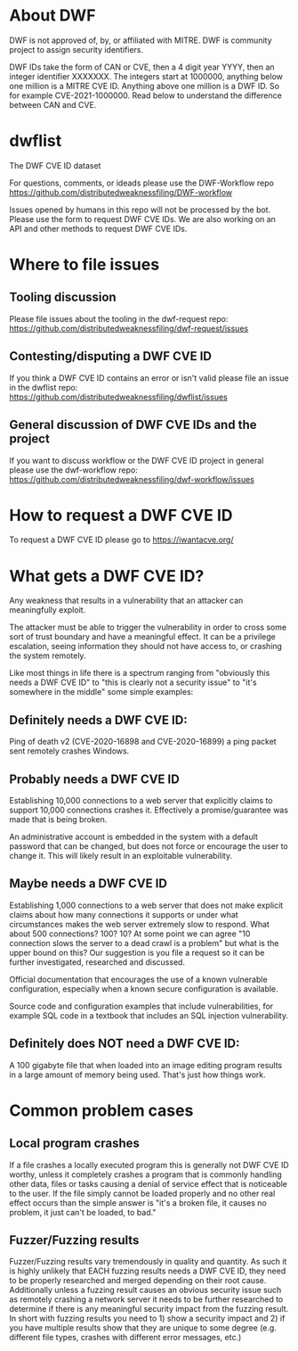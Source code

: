 # About DWF

DWF is not approved of, by, or affiliated with MITRE. DWF is community project to assign security identifiers.

DWF IDs take the form of CAN or CVE, then a 4 digit year YYYY, then an integer identifier XXXXXXX. The integers start at 1000000, anything below one million is a MITRE CVE ID. Anything above one million is a DWF ID. So for example CVE-2021-1000000. Read below to understand the difference between CAN and CVE.

# dwflist

The DWF CVE ID dataset

For questions, comments, or ideads please use the DWF-Workflow repo
https://github.com/distributedweaknessfiling/DWF-workflow

Issues opened by humans in this repo will not be processed by the bot. Please use the form to request DWF CVE IDs. We are also working on an API and other methods to request DWF CVE IDs.

# Where to file issues

## Tooling discussion
Please file issues about the tooling in the dwf-request repo: https://github.com/distributedweaknessfiling/dwf-request/issues

## Contesting/disputing a DWF CVE ID

If you think a DWF CVE ID contains an error or isn't valid please file an issue in the dwflist repo: https://github.com/distributedweaknessfiling/dwflist/issues

## General discussion of DWF CVE IDs and the project

If you want to discuss workflow or the DWF CVE ID project in general please use the dwf-workflow repo: https://github.com/distributedweaknessfiling/dwf-workflow/issues

# How to request a DWF CVE ID

To request a DWF CVE ID please go to https://iwantacve.org/

# What gets a DWF CVE ID?

Any weakness that results in a vulnerability that an attacker can meaningfully exploit.

The attacker must be able to trigger the vulnerability in order to cross some sort of trust boundary and have a meaningful effect. It can be a privilege escalation, seeing information they should not have access to, or crashing the system remotely.

Like most things in life there is a spectrum ranging from "obviously this needs a DWF CVE ID" to "this is clearly not a security issue" to "it's somewhere in the middle" some simple examples:

## Definitely needs a DWF CVE ID:

Ping of death v2 (CVE-2020-16898 and CVE-2020-16899) a ping packet sent remotely crashes Windows.

## Probably needs a DWF CVE ID 

Establishing 10,000 connections to a web server that explicitly claims to support 10,000 connections crashes it. Effectively a promise/guarantee was made that is being broken.

An administrative account is embedded in the system with a default password that can be changed, but does not force or encourage the user to change it. This will likely result in an exploitable vulnerability.

## Maybe needs a DWF CVE ID 

Establishing 1,000 connections to a web server that does not make explicit claims about how many connections it supports or under what circumstances makes the web server extremely slow to respond. What about 500 connections? 100? 10? At some point we can agree "10 connection slows the server to a dead crawl is a problem" but what is the upper bound on this? Our suggestion is you file a request so it can be further investigated, researched and discussed.

Official documentation that encourages the use of a known vulnerable configuration, especially when a known secure configuration is available.

Source code and configuration examples that include vulnerabilities, for example SQL code in a textbook that includes an SQL injection vulnerability.

## Definitely does NOT need a DWF CVE ID:

A 100 gigabyte file that when loaded into an image editing program results in a large amount of memory being used. That's just how things work.

# Common problem cases

## Local program crashes

If a file crashes a locally executed program this is generally not DWF CVE ID worthy, unless it completely crashes a program that is commonly handling other data, files or tasks causing a denial of service effect that is noticeable to the user. If the file simply cannot be loaded properly and no other real effect occurs than the simple answer is "it's a broken file, it causes no problem, it just can't be loaded, to bad."

## Fuzzer/Fuzzing results

Fuzzer/Fuzzing results vary tremendously in quality and quantity. As such it is highly unlikely that EACH fuzzing results needs a DWF CVE ID, they need to be properly researched and merged depending on their root cause. Additionally unless a fuzzing result causes an obvious security issue such as remotely crashing a network server it needs to be further researched to determine if there is any meaningful security impact from the fuzzing result. In short with fuzzing results you need to 1) show a security impact and 2) if you have multiple results show that they are unique to some degree (e.g. different file types, crashes with different error messages, etc.)
